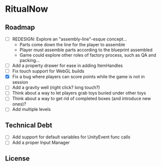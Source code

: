 # RitualNow

## Roadmap
- [ ] REDESIGN: Explore an "assembly-line"-esque concept...
  - Parts come down the line for the player to assemble
  - Player must assemble parts according to the blueprint assembled
  - Game could explore other roles of factory process, such as QA and packing...
- [ ] Add a property drawer for ease in adding ItemHandles
- [ ] Fix touch support for WebGL builds
- [x] Fix a bug where players can score points while the game is not in session
- [ ] Add a gravity well (right click? long touch?)
- [ ] Think about a way to let players grab toys buried under other toys
- [ ] Think about a way to get rid of completed boxes (and introduce new ones)?
- [ ] Add multiple levels

## Technical Debt
- [ ] Add support for default variables for UnityEvent func calls
- [ ] Add a proper Input Manager

## License

